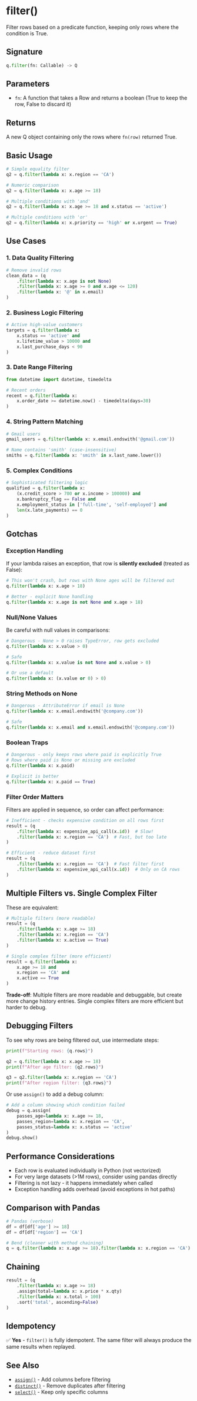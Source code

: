 # filter()

Filter rows based on a predicate function, keeping only rows where the condition is True.

## Signature

```python
q.filter(fn: Callable) -> Q
```

## Parameters

- `fn`: A function that takes a Row and returns a boolean (True to keep the row, False to discard it)

## Returns

A new Q object containing only the rows where `fn(row)` returned True.

## Basic Usage

```python
# Simple equality filter
q2 = q.filter(lambda x: x.region == 'CA')

# Numeric comparison
q2 = q.filter(lambda x: x.age >= 18)

# Multiple conditions with 'and'
q2 = q.filter(lambda x: x.age >= 18 and x.status == 'active')

# Multiple conditions with 'or'
q2 = q.filter(lambda x: x.priority == 'high' or x.urgent == True)
```

## Use Cases

### 1. Data Quality Filtering
```python
# Remove invalid rows
clean_data = (q
    .filter(lambda x: x.age is not None)
    .filter(lambda x: x.age >= 0 and x.age <= 120)
    .filter(lambda x: '@' in x.email)
)
```

### 2. Business Logic Filtering
```python
# Active high-value customers
targets = q.filter(lambda x: 
    x.status == 'active' and 
    x.lifetime_value > 10000 and
    x.last_purchase_days < 90
)
```

### 3. Date Range Filtering
```python
from datetime import datetime, timedelta

# Recent orders
recent = q.filter(lambda x: 
    x.order_date >= datetime.now() - timedelta(days=30)
)
```

### 4. String Pattern Matching
```python
# Gmail users
gmail_users = q.filter(lambda x: x.email.endswith('@gmail.com'))

# Name contains 'smith' (case-insensitive)
smiths = q.filter(lambda x: 'smith' in x.last_name.lower())
```

### 5. Complex Conditions
```python
# Sophisticated filtering logic
qualified = q.filter(lambda x:
    (x.credit_score > 700 or x.income > 100000) and
    x.bankruptcy_flag == False and
    x.employment_status in ['full-time', 'self-employed'] and
    len(x.late_payments) == 0
)
```

## Gotchas

### Exception Handling
If your lambda raises an exception, that row is **silently excluded** (treated as False):

```python
# This won't crash, but rows with None ages will be filtered out
q.filter(lambda x: x.age > 18)

# Better - explicit None handling
q.filter(lambda x: x.age is not None and x.age > 18)
```

### Null/None Values
Be careful with null values in comparisons:

```python
# Dangerous - None > 0 raises TypeError, row gets excluded
q.filter(lambda x: x.value > 0)

# Safe
q.filter(lambda x: x.value is not None and x.value > 0)

# Or use a default
q.filter(lambda x: (x.value or 0) > 0)
```

### String Methods on None
```python
# Dangerous - AttributeError if email is None
q.filter(lambda x: x.email.endswith('@company.com'))

# Safe
q.filter(lambda x: x.email and x.email.endswith('@company.com'))
```

### Boolean Traps
```python
# Dangerous - only keeps rows where paid is explicitly True
# Rows where paid is None or missing are excluded
q.filter(lambda x: x.paid)

# Explicit is better
q.filter(lambda x: x.paid == True)
```

### Filter Order Matters
Filters are applied in sequence, so order can affect performance:

```python
# Inefficient - checks expensive condition on all rows first
result = (q
    .filter(lambda x: expensive_api_call(x.id))  # Slow!
    .filter(lambda x: x.region == 'CA')  # Fast, but too late
)

# Efficient - reduce dataset first
result = (q
    .filter(lambda x: x.region == 'CA')  # Fast filter first
    .filter(lambda x: expensive_api_call(x.id))  # Only on CA rows
)
```

## Multiple Filters vs. Single Complex Filter

These are equivalent:

```python
# Multiple filters (more readable)
result = (q
    .filter(lambda x: x.age >= 18)
    .filter(lambda x: x.region == 'CA')
    .filter(lambda x: x.active == True)
)

# Single complex filter (more efficient)
result = q.filter(lambda x: 
    x.age >= 18 and 
    x.region == 'CA' and 
    x.active == True
)
```

**Trade-off**: Multiple filters are more readable and debuggable, but create more change history entries. Single complex filters are more efficient but harder to debug.

## Debugging Filters

To see why rows are being filtered out, use intermediate steps:

```python
print(f"Starting rows: {q.rows}")

q2 = q.filter(lambda x: x.age >= 18)
print(f"After age filter: {q2.rows}")

q3 = q2.filter(lambda x: x.region == 'CA')
print(f"After region filter: {q3.rows}")
```

Or use `assign()` to add a debug column:

```python
# Add a column showing which condition failed
debug = q.assign(
    passes_age=lambda x: x.age >= 18,
    passes_region=lambda x: x.region == 'CA',
    passes_status=lambda x: x.status == 'active'
)
debug.show()
```

## Performance Considerations

- Each row is evaluated individually in Python (not vectorized)
- For very large datasets (>1M rows), consider using pandas directly
- Filtering is not lazy - it happens immediately when called
- Exception handling adds overhead (avoid exceptions in hot paths)

## Comparison with Pandas

```python
# Pandas (verbose)
df = df[df['age'] >= 18]
df = df[df['region'] == 'CA']

# Bend (cleaner with method chaining)
q = q.filter(lambda x: x.age >= 18).filter(lambda x: x.region == 'CA')
```

## Chaining

```python
result = (q
    .filter(lambda x: x.age >= 18)
    .assign(total=lambda x: x.price * x.qty)
    .filter(lambda x: x.total > 100)
    .sort('total', ascending=False)
)
```

## Idempotency

✅ **Yes** - `filter()` is fully idempotent. The same filter will always produce the same results when replayed.

## See Also

- [`assign()`](assign.md) - Add columns before filtering
- [`distinct()`](distinct.md) - Remove duplicates after filtering
- [`select()`](select.md) - Keep only specific columns

